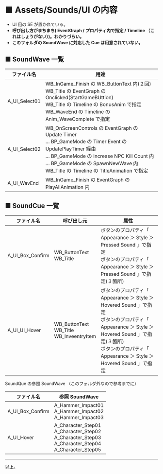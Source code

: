 # ■ Assets/Sounds/UI の内容
* UI 用の SE が置かれている。
* **呼び出し方がまちまち( EventGraph / プロパティ内で指定 / Timeline （これはしょうがない）)。わかりづらい。**
* **このフォルダの SoundWave に対応した Cue は用意されていない。**

## ■ SoundWave 一覧
| ファイル名 | 用途 |
| ----- | ----- |
| A_UI_Select01 | WB_InGame_Finish の WB_ButtonText 内(２回)<br>WB_Title の EventGraph の Onclicked(StartGameBUttion)<br>WB_Title の Timeline の BonusAnim で指定 <br>WB_WaveEnd の Timeline の Anim_WaveComplete で指定 |
| A_UI_Select02 | WB_OnScreenControls の EventGraph の Update Timer<br>… BP_GameMode の Timer Event の UpdatePlayTimer 経由<br>… BP_GameMode の Increase NPC Kill Count 内<br>… BP_GameMode の SpawnNewWave 内<br>WB_Title の Timeline の TitleAnimation で指定 |
| A_UI_WavEnd | WB_InGame_Finish の EventGraph の PlayAllAnimation 内 |

## ■ SoundCue 一覧
| ファイル名 | 呼び出し元 | 属性 |
| ----- | ----- | ----- |
| A_UI_Box_Confirm | WB_ButtonText<br>WB_Title | ボタンのプロパティ「 Appearance ＞ Style ＞ Pressed Sound 」で指定<br>ボタンのプロパティ「 Appearance ＞ Style ＞ Pressed Sound 」で指定(３箇所) |
| A_UI_UI_Hover | WB_ButtonText<br>WB_Title<br>WB_InveentryItem | ボタンのプロパティ「 Appearance ＞ Style ＞ Hovered Sound 」で指定<br>ボタンのプロパティ「 Appearance ＞ Style ＞ Hovered Sound 」で指定(３箇所)<br> ボタンのプロパティ「 Appearance ＞ Style ＞ Hovered Sound 」で指定 |


SoundQue の参照 SoundWave （このフォルダ外なので参考までに）

| ファイル名 | 参照 SoundWave |
| ----- | ----- |
| A_UI_Box_Confirm | A_Hammer_Impact01<br>A_Hammer_Impact02<br>A_Hammer_Impact03 |
| A_UI_Hover | A_Character_Step01<br>A_Character_Step02<br>A_Character_Step03<br>A_Character_Step04<br>A_Character_Step05 |

----
以上。
